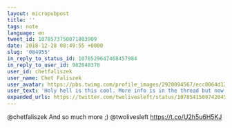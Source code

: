 ```yaml
---
layout: micropubpost
title: ''
tags: note
language: en
tweet_id: 1078573750071803909
date: 2018-12-28 08:49:55 +0000
slug: '084955'
in_reply_to_status_id: 1078529647468457984
in_reply_to_user_id: 982040378
user_id: chetfaliszek
user_name: Chet Faliszek
user_avatar: https://pbs.twimg.com/profile_images/2920094567/ecc0064d125a61407e9c0a735a5c5f76.jpeg
user_text: 'Holy hell is this cool. More info is in the thread but now you can make shaders on the train ride home...<a href="https://t.co/yvRwZt604O" rel="nofollow noopener" dir="ltr" data-expanded-url="https://twitter.com/_LucasRizzotto/status/1078140430036828160" class="twitter-timeline-link u-hidden" target="_blank" title="https://twitter.com/_LucasRizzotto/status/1078140430036828160"><span class="tco-ellipsis"></span><span class="invisible">https://</span><span class="js-display-url">twitter.com/_LucasRizzotto</span><span class="invisible">/status/1078140430036828160</span><span class="tco-ellipsis"><span class="invisible"> </span>…</span></a>'
expanded_urls: https://twitter.com/twolivesleft/status/1078541508742045696?s=09
---
```

@chetfaliszek And so much more ;) @twolivesleft https://t.co/U2h5u6H5KJ
